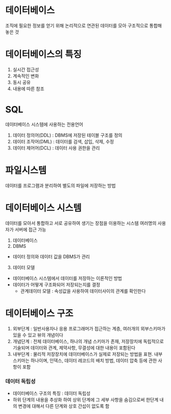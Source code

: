 # 데이터베이스

조직에 필요한 정보를 얻기 위해 논리적으로 연관된 데이터를 모아 구조적으로 통합해 놓은 것

# 데이터베이스의 특징

1. 실시간 접근성
2. 계속적인 변화
3. 동시 공유
4. 내용에 따른 참조

# SQL

데이터베이스 시스템에 사용하는 전용언어

1. 데이터 정의어(DDL) : DBMS에 저장된 테이블 구조를 정의
2. 데이터 조작어(DML) : 데이터를 검색, 삽입, 삭제, 수정
3. 데이터 제어어(DCL) : 데이터 사용 권한을 관리

# 파일시스템

데이터를 프로그램과 분리하여 별도의 파일에 저장하는 방법

# 데이터베이스 시스템

데이터를 모아서 통합하고 서로 공유하여 생기는 장점을 이용하는 시스템
여러명의 사용자가 서버에 접근 가능

1. 데이터베이스
2. DBMS

- 데이터 정의와 데이터 값을 DBMS가 관리

3. 데이터 모델

- 데이터베이스 시스템에서 데이터를 저장하는 이론적인 방법
- 데이터가 어떻게 구조화되어 저장되는지를 결정
  - 관계데이터 모델 : 속성값을 사용하여 데이터사이의 관계를 확인한다

# 데이터베이스 구조

1. 외부단계 : 일반사용자나 응용 프로그래머가 접근하는 계층, 여러개의 외부스키마가 있을 수 있고 뷰의 개념이다
2. 개념단계 : 전체 데이터베이스, 하나의 개념 스키마가 존재, 저장장치에 독립적으로 기술되며 데이터와 관계, 제약사항, 무결성에 대한 내용이 포함된다
3. 내부단계 : 물리적 저장장치에 데이터베이스가 실제로 저장되는 방법을 표현. 내부 스키마는 하나이며, 인덱스, 데이터 레코드의 배치 방법, 데이터 압축 등에 관한 사항이 포함

### 데이터 독립성

- 데이터베이스 구조의 특징 : 데이터 독립성
- 하위 단계의 내용을 추상화 하여 상위 단계에 그 세부 사항을 숨김으로써 한단계 내의 변경에 대해서 다른 단계와 상호 간섭이 없도록 함
